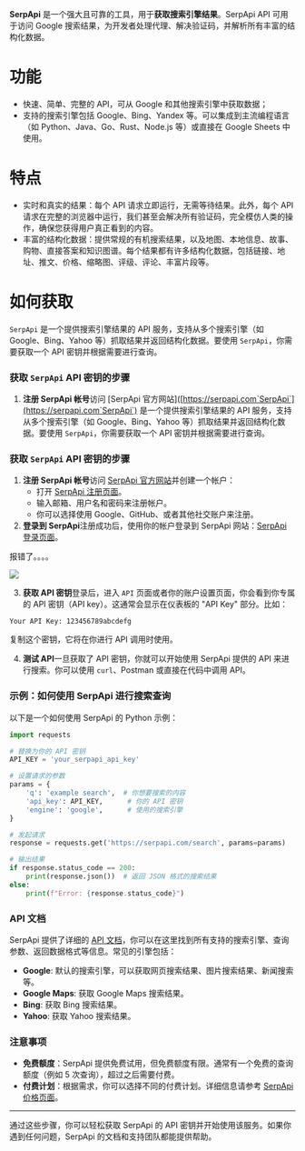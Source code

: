 **SerpApi** 是一个强大且可靠的工具，用于**获取搜索引擎结果**。SerpApi API 可用于访问 Google 搜索结果，为开发者处理代理、解决验证码，并解析所有丰富的结构化数据。

# 功能
+ 快速、简单、完整的 API，可从 Google 和其他搜索引擎中获取数据；
+ 支持的搜索引擎包括 Google、Bing、Yandex 等。可以集成到主流编程语言（如 Python、Java、Go、Rust、Node.js 等）或直接在 Google Sheets 中使用。

# 特点
+ 实时和真实的结果：每个 API 请求立即运行，无需等待结果。此外，每个 API 请求在完整的浏览器中运行，我们甚至会解决所有验证码，完全模仿人类的操作，确保您获得用户真正看到的内容。
+ 丰富的结构化数据：提供常规的有机搜索结果，以及地图、本地信息、故事、购物、直接答案和知识图谱。每个结果都有许多结构化数据，包括链接、地址、推文、价格、缩略图、评级、评论、丰富片段等。

# 如何获取
`SerpApi` 是一个提供搜索引擎结果的 API 服务，支持从多个搜索引擎（如 Google、Bing、Yahoo 等）抓取结果并返回结构化数据。要使用 `SerpApi`，你需要获取一个 API 密钥并根据需要进行查询。

### 获取 `SerpApi` API 密钥的步骤
1. **注册 SerpApi 帐号**访问 [SerpApi 官方网站]([https://serpapi.com`SerpApi`](https://serpapi.com`SerpApi`) 是一个提供搜索引擎结果的 API 服务，支持从多个搜索引擎（如 Google、Bing、Yahoo 等）抓取结果并返回结构化数据。要使用 `SerpApi`，你需要获取一个 API 密钥并根据需要进行查询。

### 获取 `SerpApi` API 密钥的步骤
1. **注册 SerpApi 帐号**访问 [SerpApi 官方网站](https://serpapi.com/)并创建一个帐户：
    - 打开 [SerpApi 注册页面](https://serpapi.com/users/sign_up)。
    - 输入邮箱、用户名和密码来注册帐户。
    - 你可以选择使用 Google、GitHub、或者其他社交账户来注册。
2. **登录到 SerpApi**注册成功后，使用你的帐户登录到 SerpApi 网站：[SerpApi 登录页面](https://serpapi.com/users/sign_in)。

报错了。。。。

![](https://cdn.nlark.com/yuque/0/2025/png/2639475/1736820698257-442e58df-c4b2-4450-a505-46a2ff463d8f.png)

3. **获取 API 密钥**登录后，进入 `API` 页面或者你的账户设置页面，你会看到你专属的 API 密钥（API key）。这通常会显示在仪表板的 "API Key" 部分。比如：

```plain
Your API Key: 123456789abcdefg
```

复制这个密钥，它将在你进行 API 调用时使用。

4. **测试 API**一旦获取了 API 密钥，你就可以开始使用 SerpApi 提供的 API 来进行搜索。你可以使用 `curl`、Postman 或直接在代码中调用 API。

### 示例：如何使用 SerpApi 进行搜索查询
以下是一个如何使用 SerpApi 的 Python 示例：

```python
import requests

# 替换为你的 API 密钥
API_KEY = 'your_serpapi_api_key'

# 设置请求的参数
params = {
    'q': 'example search',  # 你想要搜索的内容
    'api_key': API_KEY,      # 你的 API 密钥
    'engine': 'google',      # 使用的搜索引擎
}

# 发起请求
response = requests.get('https://serpapi.com/search', params=params)

# 输出结果
if response.status_code == 200:
    print(response.json())  # 返回 JSON 格式的搜索结果
else:
    print(f"Error: {response.status_code}")
```

### API 文档
SerpApi 提供了详细的 [API 文档](https://serpapi.com/docs)，你可以在这里找到所有支持的搜索引擎、查询参数、返回数据格式等信息。常见的引擎包括：

+ **Google**: 默认的搜索引擎，可以获取网页搜索结果、图片搜索结果、新闻搜索等。
+ **Google Maps**: 获取 Google Maps 搜索结果。
+ **Bing**: 获取 Bing 搜索结果。
+ **Yahoo**: 获取 Yahoo 搜索结果。

### 注意事项
+ **免费额度**：SerpApi 提供免费试用，但免费额度有限。通常有一个免费的查询额度（例如 5 次查询），超过之后需要付费。
+ **付费计划**：根据需求，你可以选择不同的付费计划。详细信息请参考 [SerpApi 价格页面](https://serpapi.com/pricing)。

---

通过这些步骤，你可以轻松获取 SerpApi 的 API 密钥并开始使用该服务。如果你遇到任何问题，SerpApi 的文档和支持团队都能提供帮助。

